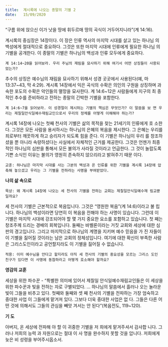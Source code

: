 ```yaml
---
title:  계시록에 나오는 종말의 기별 2
date:   15/09/2020
---
```


“구름 위에 앉으신 이가 낫을 땅에 휘두르매 땅의 곡식이 거두어지니라”(계 14:16).

계시록의 중심장은 14장이다. 이 장은 인류 역사의 마지막 시대를 살고 있는 하나님 의 백성에게 절대적으로 중요하다. 그것은 또한 마지막 시대에 인류에게 필요한 하나님 의 기별을 공개한다. 이 종말의 기별은 하나님의 백성과 인류 모두에게 중요하다.

`계 14:14~20을 읽어보라. 우리 주님의 재림을 묘사하기 위해 여기서 어떤 상징들이 사용되었는가?`

추수의 상징은 예수님의 재림을 묘사하기 위해서 성경 곳곳에서 사용된다(예, 마 13:37~43, 막 4:29). 계시록 14장에서 익은 곡식의 수확은 의인의 구원을 상징하며 과 숙한 포도의 수확은 악인들의 멸망을 묘사한다. 계 14:6~12은 사람들에게 지구의 최 종적인 추수를 준비하라고 전하는 종말의 긴박한 기별을 포함한다.

`계 14:6~7을 읽어보라. 이 성경절이 제시하는 기별의 핵심은 무엇인가? 이 말씀을 보 면 우리는 제칠일안식일예수재림교인으로서 우리의 정체를 어떻게 이해해야 하는가?`

계시록 14장에 나오는 첫째 천사의 기별은 삶의 목적을 찾는 21세기의 인류에게 호 소한다. 그것은 모든 사람을 용서하시는 하나님의 은혜의 복음을 제시한다. 그 은혜는 우리를 죄로부터 깨끗하게 하고 승리자가 되도록 힘을 준다. 이 기별은 하나님이 우리 를 창조하셨을 뿐 아니라 속량하셨다는 사실에서 자체적인 근거를 제공한다. 그것은 언젠가 최종적인 하나님의 심판을 통해서 모든 불의가 사라질 것이라고 언급한다. 그 것이 놀랍도록 기쁜 소식인 이유는 불의가 영원히 존속하지 않으리라고 밝혀주기 때문 이다.

`교훈: 하나님은 마지막 시대를 사는 그분의 백성과 온 인류를 위한 기별을 계시록 14장에 압축해 놓으셨고 우리는 그 기별을 전하라는 사명을 부여받았다.`

**나의 삶 속으로**

`묵상: 왜 계시록 14장에 나오는 세 천사의 기별을 전하는 교회는 제칠일안식일예수재 림교뿐일까요?`

세 천사의 기별은 근본적으로 복음입니다. 그것은 “영원한 복음”(계 14:6)이라고 불 립니다. 하나님의 백성이라면 당연히 이 복음을 전해야 하는 사명이 있습니다. 그런데 이 기별은 마지막 시대에 강조되어야 할 몇 가지 중요한 요소를 포함하고 있습니다. 첫 째는 창조주께 드리는 경배의 회복입니다. 둘째는 바벨론이라는 거짓 교회와 세상에 대한 심판의 경고입니다. 그리고 마지막으로 하나님의 계명을 지키며 예수 믿음을 가 진 자들이 이 기별을 짊어질 것이라는 남은 교회의 정체성입니다. 여기에 대한 확신이 부족한 사람은 그리스도인이라고 공언할지라도 이 기별을 짊어질 수 없습니다.

`적용: 이미 예수님을 안다고 할지라도 아직 세 천사의 기별의 중요성을 모르는 그리스 도인 친구가 있다면 이 사명에 동참하라고 어떻게 호소해야 할까요?`

**영감의 교훈**                                                     

세상을 위한 파수꾼 - “특별한 의미에 있어서 제칠일 안식일예수재림교인들은 이 세상을 위한 파수꾼과 빛을 전하는 자로 구별되었다. … 하나님의 말씀에서 흘러나 오는 놀라운 빛이 그들을 비추고 있다. 첫째와 둘째와 셋 째 천사의 기별을 전파하는 가장 엄숙하고 중대한 사업 이 그들에게 맡겨져 있다. 그보다 더욱 중대한 사업은 없 다. 그들은 다른 어떤 것에 의해서도 그들의 관심을 빼앗 겨서는 안 된다”(복음전도, 119~120).

**기 도**

아버지, 온 세상에 전파해 야 할 이 귀중한 기별을 저 희에게 맡겨주셔서 감사합 니다. 그러나 저희의 능력 과 자원으로는 절대 이 사 명을 완수하지 못할 것을 압니다. 저희에게 늦은 비 성령을 부어주시옵소서.